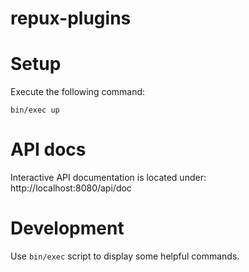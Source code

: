 # repux-plugins

# Setup

Execute the following command:
```
bin/exec up
```

# API docs

Interactive API documentation is located under: http://localhost:8080/api/doc


# Development

Use `bin/exec` script to display some helpful commands.
